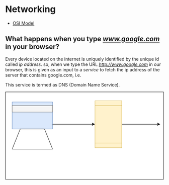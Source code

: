 # Networking

- [OSI Model](./osi/osi.md)





## What happens when you type *www.google.com* in your browser?

Every device located on the internet is uniquely identified by the unique id called *ip address*.
so, when we type the URL *http://www.google.com* in our browser, this is given as an input to a *service* to fetch the ip address of the server that contains google.com, i.e. 

This service is termed as DNS (Domain Name Service).

![DNS Basics](networking1.drawio.svg)